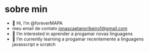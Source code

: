 # sobre min
- 👋 Hi, I’m @foreverMAPA
- meu email de contato jonascaetanoribeiro1@gmail.com
- 👀 I’m interested in aprender a progamar novas linguagens
- 🌱 I’m currently learning a progamar recentemente a linguagens javasscript e scratch
